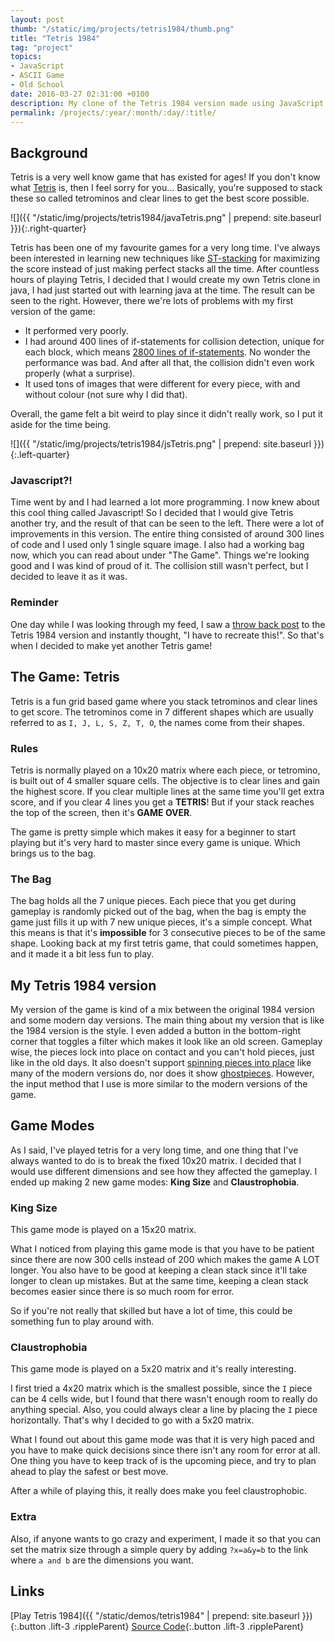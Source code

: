 ```yaml
---
layout: post
thumb: "/static/img/projects/tetris1984/thumb.png"
title: "Tetris 1984"
tag: "project"
topics:
- JavaScript
- ASCII Game
- Old School
date: 2016-03-27 02:31:00 +0100
description: My clone of the Tetris 1984 version made using JavaScript and HTML elements.
permalink: /projects/:year/:month/:day/:title/
---
```



## Background
Tetris is a very well know game that has existed for ages! If you don't know what [Tetris](https://en.wikipedia.org/wiki/Tetris) is, then I feel sorry for you...
Basically, you're supposed to stack these so called tetrominos and clear lines to get the best score possible.

![]({{ "/static/img/projects/tetris1984/javaTetris.png" | prepend: site.baseurl }}){:.right-quarter}

Tetris has been one of my favourite games for a very long time.
I've always been interested in learning new techniques like [ST-stacking](http://tetris.wikia.com/wiki/ST_Stacking) for maximizing the score instead of just making perfect stacks all the time.
After countless hours of playing Tetris, I decided that I would create my own Tetris clone in java, I had just started out with learning java at the time.
The result can be seen to the right.
However, there we're lots of problems with my first version of the game:

* It performed very poorly.
* I had around 400 lines of if-statements for collision detection, unique for each block, which means [2800 lines of if-statements](http://38.media.tumblr.com/1e25b6e3621f355ae89cc3eb057307f8/tumblr_mlrl1nT0Lb1rlnnz9o1_500.gif). No wonder the performance was bad.  And after all that, the collision didn't even work properly (what a surprise).
* It used tons of images that were different for every piece, with and without colour (not sure why I did that).

Overall, the game felt a bit weird to play since it didn't really work, so I put it aside for the time being.

![]({{ "/static/img/projects/tetris1984/jsTetris.png" | prepend: site.baseurl }}){:.left-quarter}

### Javascript?!

Time went by and I had learned a lot more programming.
I now knew about this cool thing called Javascript!
So I decided that I would give Tetris another try, and the result of that can be seen to the left.
There were a lot of improvements in this version.
The entire thing consisted of around 300 lines of code and I used only 1 single square image.
I also had a working bag now, which you can read about under "The Game".
Things we're looking good and I was kind of proud of it.
The collision still wasn't perfect, but I decided to leave it as it was.

### Reminder
One day while I was looking through my feed, I saw a [throw back post](https://www.facebook.com/Tetris/photos/a.261961237181794.69437.193637694014149/940355379342373) to the Tetris 1984 version and instantly thought, "I have to recreate this!". So that's when I decided to make yet another Tetris game!


## The Game: Tetris
Tetris is a fun grid based game where you stack tetrominos and clear lines to get score. The tetrominos come in 7 different shapes which are usually referred to as `I, J, L, S, Z, T, O`, the names come from their shapes.

### Rules
Tetris is normally played on a 10x20 matrix where each piece, or tetromino, is built out of 4 smaller square cells.
The objective is to clear lines and gain the highest score.
If you clear multiple lines at the same time you'll get extra score, and if you clear 4 lines you get a **TETRIS**!
But if your stack reaches the top of the screen, then it's **GAME OVER**.

The game is pretty simple which makes it easy for a beginner to start playing but it's very hard to master since every game is unique. Which brings us to the bag.

### The Bag

The bag holds all the 7 unique pieces.
Each piece that you get during gameplay is randomly picked out of the bag, when the bag is empty the game just fills it up with 7 new unique pieces, it's a simple concept.
What this means is that it's **impossible** for 3 consecutive pieces to be of the same shape.
Looking back at my first tetris game, that could sometimes happen, and it made it a bit less fun to play.


## My Tetris 1984 version

My version of the game is kind of a mix between the original 1984 version and some modern day versions.
The main thing about my version that is like the 1984 version is the style.
I even added a button in the bottom-right corner that toggles a filter which makes it look like an old screen.
Gameplay wise, the pieces lock into place on contact and you can't hold pieces, just like in the old days.
It also doesn't support [spinning pieces into place](http://tetris.wikia.com/wiki/Special:Search?search=spin&fulltext=Search) like many of the modern versions do, nor does it show [ghostpieces](http://tetris.wikia.com/wiki/Ghost_piece).
However, the input method that I use is more similar to the modern versions of the game.

## Game Modes

As I said, I've played tetris for a very long time, and one thing that I've always wanted to do is to break the fixed 10x20 matrix.
I decided that I would use different dimensions and see how they affected the gameplay.
I ended up making 2 new game modes: **King Size** and **Claustrophobia**.

### King Size

This game mode is played on a 15x20 matrix.

What I noticed from playing this game mode is that you have to be patient since there are now 300 cells instead of 200 which makes the game A LOT longer.
You also have to be good at keeping a clean stack since it'll take longer to clean up mistakes.
But at the same time, keeping a clean stack becomes easier since there is so much room for error.

So if you're not really that skilled but have a lot of time, this could be something fun to play around with.

### Claustrophobia

This game mode is played on a 5x20 matrix and it's really interesting.

I first tried a 4x20 matrix which is the smallest possible, since the `I` piece can be 4 cells wide, but I found that there wasn't enough room to really do anything special.
Also, you could always clear a line by placing the `I` piece horizontally.
That's why I decided to go with a 5x20 matrix.

What I found out about this game mode was that it is very high paced and you have to make quick decisions since there isn't any room for error at all.
One thing you have to keep track of is the upcoming piece, and try to plan ahead to play the safest or best move.

After a while of playing this, it really does make you feel claustrophobic.

### Extra

Also, if anyone wants to go crazy and experiment, I made it so that you can set the matrix size through a simple query by adding `?x=a&y=b` to the link where `a and b` are the dimensions you want.

## Links

[Play Tetris 1984]({{ "/static/demos/tetris1984" | prepend: site.baseurl }}){:.button .lift-3 .rippleParent}
[Source Code](https://github.com/Husenap/Husenap.github.io/tree/master/static/demos/tetris1984){:.button .lift-3 .rippleParent}
